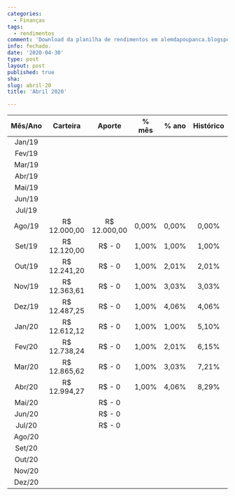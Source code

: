 ```yaml
---
categories:
  - Finanças
tags:
  - rendimentos
comment: 'Download da planilha de rendimentos em alemdapoupanca.blogspot.com'
info: fechado.
date: '2020-04-30'
type: post
layout: post
published: true
sha: 
slug: abril-20
title: 'Abril 2020'

---
```

| **Mês/Ano** | **Carteira** | **Aporte** | **% mês** | **% ano** | **Histórico** |
|:---:|:---:|:---:|:---:|:---:|:---:|
| Jan/19 |  |  |  |  |  |
| Fev/19 |  |  |  |  |  |
| Mar/19 |  |  |  |  |  |
| Abr/19 |  |  |  |  |  |
| Mai/19 |  |  |  |  |  |
| Jun/19 |  |  |  |  |  |
| Jul/19 |  |  |  |  |  |
| Ago/19 |  R$ 12\.000,00  |  R$ 12\.000,00  | 0,00% | 0,00% | 0,00% |
| Set/19 |  R$ 12\.120,00  |  R$ \- 0  | 1,00% | 1,00% | 1,00% |
| Out/19 |  R$ 12\.241,20  |  R$ \- 0  | 1,00% | 2,01% | 2,01% |
| Nov/19 |  R$ 12\.363,61  |  R$ \- 0  | 1,00% | 3,03% | 3,03% |
| Dez/19 |  R$ 12\.487,25  |  R$ \- 0  | 1,00% | 4,06% | 4,06% |
| Jan/20 |  R$ 12\.612,12  |  R$ \- 0  | 1,00% | 1,00% | 5,10% |
| Fev/20 |  R$ 12\.738,24  |  R$ \- 0  | 1,00% | 2,01% | 6,15% |
| Mar/20 |  R$ 12\.865,62  |  R$ \- 0  | 1,00% | 3,03% | 7,21% |
| Abr/20 |  R$ 12\.994,27  |  R$ \- 0  | 1,00% | 4,06% | 8,29% |
| Mai/20 |  |  R$ \- 0  |  |  |  |
| Jun/20 |  |  R$ \- 0  |  |  |  |
| Jul/20 |  |  R$ \- 0  |  |  |  |
| Ago/20 |  |  |  |  |  |
| Set/20 |  |  |  |  |  |
| Out/20 |  |  |  |  |  |
| Nov/20 |  |  |  |  |  |
| Dez/20 |  |  |  |  |  |

